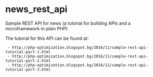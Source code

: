 # news_rest_api
Sample REST API for news (a tutorial for building APIs and a microframework in plain PHP)

The tutorial for this API can be found at:

     - http://php-optimization.blogspot.bg/2016/11/sample-rest-api-tutorial-part-1.html
     - http://php-optimization.blogspot.bg/2016/11/sample-rest-api-tutorial-part-2.html
     - http://php-optimization.blogspot.bg/2016/11/sample-rest-api-tutorial-part-3.html
